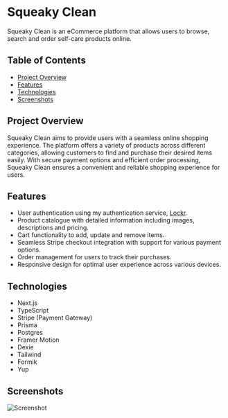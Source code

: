 # Squeaky Clean
Squeaky Clean is an eCommerce platform that allows users to browse, search and order self-care products online.

## Table of Contents

- [Project Overview](#project-overview)
- [Features](#features)
- [Technologies](#technologies)
- [Screenshots](#screenshots)

## Project Overview
Squeaky Clean aims to provide users with a seamless online shopping experience. The platform offers a variety of products across different categories, allowing customers to find and purchase their desired items easily. With secure payment options and efficient order processing, Squeaky Clean ensures a convenient and reliable shopping experience for users.

## Features
- User authentication using my authentication service, [Lockr](https://github.com/clewup/lockr).
- Product catalogue with detailed information including images, descriptions and pricing.
- Cart functionality to add, update and remove items.
- Seamless Stripe checkout integration with support for various payment options.
- Order management for users to track their purchases.
- Responsive design for optimal user experience across various devices.

## Technologies
- Next.js
- TypeScript
- Stripe (Payment Gateway)
- Prisma
- Postgres
- Framer Motion
- Dexie
- Tailwind
- Formik
- Yup

## Screenshots

![Screenshot](https://res.cloudinary.com/dliog6kq6/image/upload/v1689628898/SqueakyClean_Condensed_zgrv4e.jpg)
